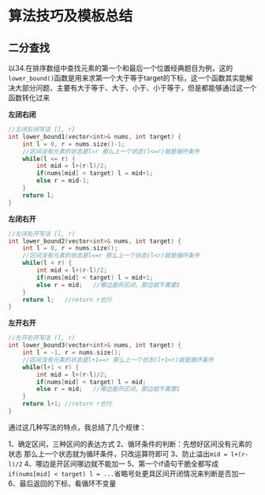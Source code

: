 #  算法技巧及模板总结

##  二分查找

以34.在排序数组中查找元素的第一个和最后一个位置经典题目为例，这的`lower_bound()`函数是用来求第一个大于等于target的下标，这一个函数其实能解决大部分问题，主要有大于等于、大于、小于、小于等于，但是都能够通过这一个函数转化过来

**左闭右闭**

```cpp
//左闭右闭写法 [l, r]
int lower_bound1(vector<int>& nums, int target) {
    int l = 0, r = nums.size()-1;
    //区间没有元素的状态是l>r 那么上一个状态(l<=r)就是循环条件
    while(l <= r) {
        int mid = l+(r-l)/2;
        if(nums[mid] < target) l = mid+1;
        else r = mid-1;
    }
    return l;
}
```



**左闭右开**

```cpp
//左闭右开写法 [l, r)
int lower_bound2(vector<int>& nums, int target) {
    int l = 0, r = nums.size();
    //区间没有元素的状态是l==r 那么上一个状态(l<r)就是循环条件
    while(l < r) {
        int mid = l+(r-l)/2;
        if(nums[mid] < target) l = mid+1;
        else r = mid;   //哪边是开区间，那边就不需要1
    }
    return l;   //return r也行
}
```



**左开右开**

```cpp
//左开右开写法 (l, r)
int lower_bound3(vector<int>& nums, int target) {
    int l = -1, r = nums.size();
    //区间没有元素的状态是l+1==r 那么上一个状态(l+1<r)就是循环条件
    while(l+1 < r) {
        int mid = l+(r-l)/2;
        if(nums[mid] < target) l = mid;
        else r = mid;   //哪边是开区间，那边就不需要1
    }
    return l+1; //return r也行
}
```

通过这几种写法的特点，我总结了几个规律：

1、确定区间，三种区间的表达方式
2、循环条件的判断：先想好区间没有元素的状态 那么上一个状态就为循环条件，只改运算符即可
3、防止溢出`mid = l+(r-l)/2`
4、哪边是开区间哪边就不能加一
5、第一个if语句干脆全都写成`if(nums[mid] < target) l = ...`省略号处更具区间开闭情况来判断是否加一
6、最后返回的下标，看循环不变量